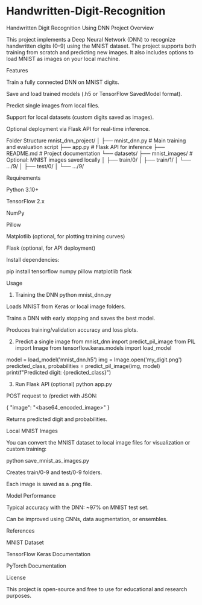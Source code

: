 # Handwritten-Digit-Recognition

Handwritten Digit Recognition Using DNN
Project Overview

This project implements a Deep Neural Network (DNN) to recognize handwritten digits (0–9) using the MNIST dataset. The project supports both training from scratch and predicting new images. It also includes options to load MNIST as images on your local machine.

Features

Train a fully connected DNN on MNIST digits.

Save and load trained models (.h5 or TensorFlow SavedModel format).

Predict single images from local files.

Support for local datasets (custom digits saved as images).

Optional deployment via Flask API for real-time inference.

Folder Structure
mnist_dnn_project/
│
├── mnist_dnn.py           # Main training and evaluation script
├── app.py                 # Flask API for inference
├── README.md              # Project documentation
└── datasets/
    ├── mnist_images/      # Optional: MNIST images saved locally
    │   ├── train/0/
    │   ├── train/1/
    │   └── .../9/
    │   ├── test/0/
    │   └── .../9/

Requirements

Python 3.10+

TensorFlow 2.x

NumPy

Pillow

Matplotlib (optional, for plotting training curves)

Flask (optional, for API deployment)

Install dependencies:

pip install tensorflow numpy pillow matplotlib flask

Usage
1. Training the DNN
python mnist_dnn.py


Loads MNIST from Keras or local image folders.

Trains a DNN with early stopping and saves the best model.

Produces training/validation accuracy and loss plots.

2. Predict a single image
from mnist_dnn import predict_pil_image
from PIL import Image
from tensorflow.keras.models import load_model

model = load_model('mnist_dnn.h5')
img = Image.open('my_digit.png')
predicted_class, probabilities = predict_pil_image(img, model)
print(f"Predicted digit: {predicted_class}")

3. Run Flask API (optional)
python app.py


POST request to /predict with JSON:

{
  "image": "<base64_encoded_image>"
}


Returns predicted digit and probabilities.

Local MNIST Images

You can convert the MNIST dataset to local image files for visualization or custom training:

python save_mnist_as_images.py


Creates train/0-9 and test/0-9 folders.

Each image is saved as a .png file.

Model Performance

Typical accuracy with the DNN: ~97% on MNIST test set.

Can be improved using CNNs, data augmentation, or ensembles.

References

MNIST Dataset

TensorFlow Keras Documentation

PyTorch Documentation

License

This project is open-source and free to use for educational and research purposes.
